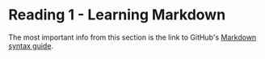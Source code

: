 # Reading 1 - Learning Markdown

The most important info from this section is the link to GitHub's [Markdown syntax guide](https://docs.github.com/en/get-started/writing-on-github/getting-started-with-writing-and-formatting-on-github/basic-writing-and-formatting-syntax).

